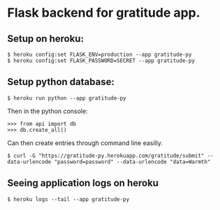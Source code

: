 # Flask backend for gratitude app.

## Setup on heroku:
```fish
$ heroku config:set FLASK_ENV=production --app gratitude-py
$ heroku config:set FLASK_PASSWORD=SECRET --app gratitude-py
```

## Setup python database:
```fish
$ heroku run python --app gratitude-py
```

Then in the python console:
```
>>> from api import db
>>> db.create_all()
```


Can then create entries through command line easilly.
```fish
$ curl -G "https://gratitude-py.herokuapp.com/gratitude/submit" --data-urlencode "password=password" --data-urlencode "data=Warmth"
```


## Seeing application logs on heroku

```fish
$ heroku logs --tail --app gratitude-py
```
